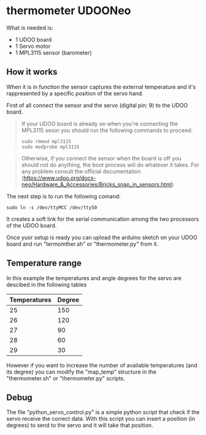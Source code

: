 # thermometer UDOONeo

What is needed is:
* 1 UDOO board
* 1 Servo motor 
* 1 MPL3115 sensor (barometer)

## How it works
When it is in function the sensor captures the external temperature and it's rappresented by a specific position of the servo hand.

First of all connect the sensor and the servo (digital pin: 9)  to the UDOO board.
> If your UDOO board is already on when you're connecting the MPL3115 sesor you should run the following commands to proceed:
> ``` 
> sudo rmmod mpl3115
>sudo modprobe mpl3115
> ```

> Otherwise, if you connect the sensor when the board is off you should not do anything, the boot process wiil do whatever it 
> takes.
> For any problem consult the official documentation (https://www.udoo.org/docs-neo/Hardware_&_Accessories/Bricks_snap_in_sensors.html)

The next step is to run the following comand:
```
sudo ln -s /dev/ttyMCC /dev/ttyS0
```
It creates a soft link for the serial communication among the two processors of the UDOO board.

Once yuor setup is ready you can upload the arduino sketch on your UDOO board and run "termomther.sh" or "thermometer.py" from it.

## Temperature range
In this example the temperatures and angle degrees for the servo are descibed in the following tables

Temperatures  | Degree 
--------------|-------
25 | 150 
26 | 120 
27 | 90 
28 | 60
29 | 30

However if you want to increase the number of available temperatures (and its degree) you can modify the "map_temp" structure in the "thermometer.sh" or "thermometer.py" scripts.

## Debug 
The file "python_servo_control.py" is a simple python script that check if the servo receive the correct data.
With this script you can insert a position (in degrees) to send to the servo and it will take that position.

